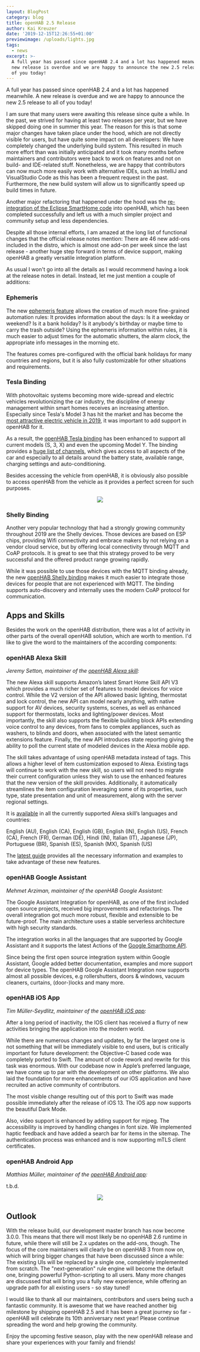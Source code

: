 ```yaml
---
layout: BlogPost
category: blog
title: openHAB 2.5 Release
author: Kai Kreuzer
date: '2019-12-15T12:26:55+01:00'
previewimage: /uploads/lights.jpg
tags:
  - news
excerpt: >-
  A full year has passed since openHAB 2.4 and a lot has happened meanwhile. A
  new release is overdue and we are happy to announce the new 2.5 release to all
  of you today!
---
```

A full year has passed since openHAB 2.4 and a lot has happened meanwhile. A new release is overdue and we are happy to announce the new 2.5 release to all of you today!

<!-- more -->

I am sure that many users were awaiting this release since quite a while. In the past, we strived for having at least two releases per year, but we have skipped doing one in summer this year. The reason for this is that some major changes have taken place under the hood, which are not directly visible for users, but have quite some impact on all developers: We have completely changed the underlying build system. This resulted in much more effort than was initially anticipated and it took many months before maintainers and contributors were back to work on features and not on build- and IDE-related stuff. Nonetheless, we are happy that contributors can now much more easily work with alternative IDEs, such as IntelliJ and VisualStudio Code as this has been a frequent request in the past. Furthermore, the new build system will allow us to significantly speed up build times in future.

Another major refactoring that happened under the hood was the [re-integration of the Eclipse SmartHome code](https://community.openhab.org/t/the-road-ahead-reintegrating-esh/64670) into openHAB, which has been completed successfully and left us with a much simpler project and community setup and less dependencies.

Despite all those internal efforts, I am amazed at the long list of functional changes that the official release notes mention: There are 46 new add-ons included in the distro, which is almost one add-on per week since the last release - another huge step forward in terms of device support, making openHAB a greatly versatile integration platform.

As usual I won't go into all the details as I would recommend having a look at the release notes in detail. Instead, let me just mention a couple of additions:

### Ephemeris

The new [ephemeris feature](https://www.openhab.org/docs/configuration/actions.html#ephemeris) allows the creation of much more fine-grained automation rules: It provides information about the days: Is it a weekday or weekend? Is it a bank holiday? Is it anybody's birthday or maybe time to carry the trash outside? Using the ephemeris information within rules, it is much easier to adjust times for the automatic shutters, the alarm clock, the appropriate info messages in the morning etc.

The features comes pre-configured with the official bank holidays for many countries and regions, but it is also fully customizable for other situations and requirements.

### Tesla Binding

With photovoltaic systems becoming more wide-spread and electric vehicles revolutionizing the car industry, the discipline of energy management within smart homes receives an increasing attention. Especially since Tesla's Model 3 has hit the market and has become the [most attractive electric vehicle in 2019](https://cleantechnica.com/2019/12/05/tesla-model-3-13-percent-world-ev-sales-2019/), it was important to add support in openHAB for it.

As a result, the [openHAB Tesla binding](https://www.openhab.org/addons/bindings/tesla/#tesla-binding) has been enhanced to support all current models (S, 3, X) and even the upcoming Model Y. The binding provides a [huge list of channels](https://www.openhab.org/addons/bindings/tesla/#channels), which gives access to all aspects of the car and especially to all details around the battery state, available range, charging settings and auto-conditioning.

Besides accessing the vehicle from openHAB, it is obviously also possible to access openHAB from the vehicle as it provides a perfect screen for such purposes.

<p align="center"><img src="/uploads/tesla.jpg"/></p>

### Shelly Binding

Another very popular technology that had a strongly growing community throughout 2019 are the Shelly devices. Those devices are based on ESP chips, providing Wifi connectivity and embrace makers by not relying on a vendor cloud service, but by offering local connectivity through MQTT and CoAP protocols. It is great to see that this strategy proved to be very successful and the offered product range growing rapidly.

While it was possible to use those devices with the MQTT binding already, the new [openHAB Shelly binding](https://www.openhab.org/addons/bindings/shelly/) makes it much easier to integrate those devices for people that are not experienced with MQTT. The binding supports auto-discovery and internally uses the modern CoAP protocol for communication.

## Apps and Skills

Besides the work on the openHAB distribution, there was a lot of activity in other parts of the overall openHAB solution, which are worth to mention. I'd like to give the word to the maintainers of the according components:

### openHAB Alexa Skill

_Jeremy Setton, maintainer of the _[_openHAB Alexa skill_](https://www.openhab.org/docs/ecosystem/alexa/)_:_

The new Alexa skill supports Amazon’s latest Smart Home Skill API V3 which provides a much richer set of features to model devices for voice control. While the V2 version of the API allowed basic lighting, thermostat and lock control, the new API can model nearly anything, with native support for AV devices, security systems, scenes, as well as enhanced support for thermostats, locks and lighting/power devices. Most importantly, the skill also supports the flexible building block APIs extending voice control to any devices, from fans to complex appliances, such as washers, to blinds and doors, when associated with the latest semantic extensions feature. Finally, the new API introduces state reporting giving the ability to poll the current state of modeled devices in the Alexa mobile app.

The skill takes advantage of using openHAB metadata instead of tags. This allows a higher level of item customization exposed to Alexa. Existing tags will continue to work with the new skill, so users will not need to migrate their current configuration unless they wish to use the enhanced features that the new version of the skill provides. Additionally, it automatically streamlines the item configuration leveraging some of its properties, such type, state presentation and unit of measurement, along with the server regional settings.

It is [available](https://www.amazon.com/openHAB-Foundation/dp/B01MTY7Z5L) in all the currently supported Alexa skill’s languages and countries:

English (AU), English (CA), English (GB), English (IN), English (US), French (CA), French (FR), German (DE), Hindi (IN), Italian (IT), Japanese (JP), Portuguese (BR), Spanish (ES), Spanish (MX), Spanish (US)

The [latest guide](https://www.openhab.org/docs/ecosystem/alexa/) provides all the necessary information and examples to take advantage of these new features.

### openHAB Google Assistant

_Mehmet Arziman, maintainer of the openHAB Google Assistant:_

The Google Assistant Integration for openHAB, as one of the first included open source projects, received big improvements and refactorings. The overall integration got much more robust, flexible and extensible to be future-proof. The main architecture uses a stable serverless architecture with high security standards. 

The integration works in all the languages that are supported by Google Assistant and it supports the latest Actions of the [Google Smarthome API](https://developers.google.com/assistant/smarthome/overview).

Since being the first open source integration system within Google Assistant, Google added better documentation, examples and more support for device types. The openHAB Google Assistant Integration now supports  almost all possible devices, e.g rollershutters, doors & windows, vacuum cleaners, curtains, (door-)locks and many more. 

### openHAB iOS App

_Tim Müller-Seydlitz, maintainer of the _[_openHAB iOS app_](https://itunes.apple.com/us/app/openhab/id492054521?mt=8)_:_

After a long period of inactivity, the IOS client has received a flurry of new activities bringing the application into the modern world.

While there are numerous changes and updates, by far the largest one is not something that will be immediately visible to end users, but is critically important for future development: the Objective-C based code was completely ported to Swift. The amount of code rework and rewrite for this task was enormous. With our codebase now in Apple’s preferred language, we have come up to par with the development on other platforms. We also laid the foundation for more enhancements of our iOS application and have recruited an active community of contributors.

The most visible change resulting out of this port to Swift was made possible immediately after the release of iOS 13. The iOS app now supports the beautiful Dark Mode.

Also, video support is enhanced by adding support for mjpeg. The accessibility is improved by handling changes in font size. We implemented haptic feedback and have added a search bar for items in the sitemap. The authentication process was enhanced and is now supporting mTLS client certificates.

### openHAB Android App

_Matthias Müller, maintainer of the _[_openHAB Android app_](https://play.google.com/store/apps/details?id=org.openhab.habdroid)_:_

t.b.d.

<p align="center"><img src="/uploads/android.png"/></p>

## Outlook

With the release build, our development master branch has now become 3.0.0. This means that there will most likely be no openHAB 2.6 runtime in future, while there will still be 2.x updates on the add-ons, though.
The focus of the core maintainers will clearly be on openHAB 3 from now on, which will bring bigger changes that have been discussed since a while: The existing UIs will be replaced by a single one, completely implemented from scratch. The "next-generation" rule engine will become the default one, bringing powerful Python-scripting to all users. Many more changes are discussed that will bring you a fully new experience, while offering an upgrade path for all existing users - so stay tuned!

I would like to thank all our maintainers, contributors and users being such a fantastic community. It is awesome that we have reached another big milestone by shipping openHAB 2.5 and it has been a great journey so far - openHAB will celebrate its 10th anniversary next year! Please continue spreading the word and help growing the community.

Enjoy the upcoming festive season, play with the new openHAB release and share your experiences with your family and friends!
